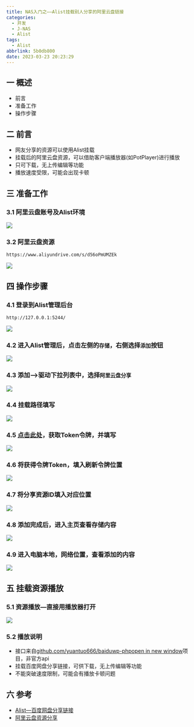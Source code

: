 ```yaml
---
title: NAS入门之——Alist挂载别人分享的阿里云盘链接
categories:
  - 开发
  - J-NAS
  - Alist
tags:
  - Alist
abbrlink: 5b0db800
date: 2023-03-23 20:23:29
---
```

## 一 概述

* 前言
* 准备工作
* 操作步骤

<!--more-->

## 二  前言

* 网友分享的资源可以使用Alist挂载
* 挂载后的阿里云盘资源，可以借助客户端播放器(如PotPlayer)进行播放
* 只可下载，无上传编辑等功能
* 播放速度受限，可能会出现卡顿

## 三 准备工作

### 3.1 阿里云盘账号及Alist环境

![][1]

### 3.2 阿里云盘资源

```
https://www.aliyundrive.com/s/d56oPmUMZEk
```

![][2]

## 四 操作步骤

### 4.1 登录到Alist管理后台

```
http://127.0.0.1:5244/
```

![][3]

### 4.2 进入Alist管理后，点击左侧的`存储`，右侧选择`添加`按钮

![][4]

### 4.3 添加—>驱动下拉列表中，选择`阿里云盘分享`

![][5]

### 4.4 挂载路径填写
![][6]

### 4.5 [点击此处][00]，获取Token令牌，并填写
![][7]

### 4.6 将获得令牌Token，填入刷新令牌位置
![][8]

### 4.7 将分享资源ID填入对应位置
![][9]

### 4.8 添加完成后，进入主页查看存储内容

![][10]

### 4.9 进入电脑本地，网络位置，查看添加的内容

![][11]

## 五 挂载资源播放

### 5.1 资源播放—直接用播放器打开
![][12]

### 5.2 播放说明

* 接口来自[github.com/yuantuo666/baiduwp-phpopen in new window](https://github.com/yuantuo666/baiduwp-php)项目，非官方api
* 挂载百度网盘分享链接，可供下载，无上传编辑等功能
* 不能突破速度限制，可能会有播放卡顿问题

## 六 参考

* [Alist—百度网盘分享链接](https://alist.nn.ci/zh/guide/drivers/baidu_share.html)
* [阿里云盘资源分享](https://wp.gxnas.com/11785.html)



[00]:https://alist.nn.ci/zh/guide/drivers/aliyundrive.html
[1]:https://jsd.onmicrosoft.cn/gh/PGzxc/CDN/blog-nas/nas-alist-add-account-info.png
[2]:https://jsd.onmicrosoft.cn/gh/PGzxc/CDN/blog-nas/nas-alist-add-share-content.png
[3]:https://jsd.onmicrosoft.cn/gh/PGzxc/CDN/blog-nas/nas-alist-add-manager-home.png
[4]:https://jsd.onmicrosoft.cn/gh/PGzxc/CDN/blog-nas/nas-alist-add-manager-storage-add.png
[5]:https://jsd.onmicrosoft.cn/gh/PGzxc/CDN/blog-nas/nas-alist-add-manager-storage-add-drive.png
[6]:https://jsd.onmicrosoft.cn/gh/PGzxc/CDN/blog-nas/nas-alist-add-manager-storage-add-path.png
[7]:https://jsd.onmicrosoft.cn/gh/PGzxc/CDN/blog-nas/nas-alist-add-account-token-get.png
[8]:https://jsd.onmicrosoft.cn/gh/PGzxc/CDN/blog-nas/nas-alist-add-account-token-set.png
[9]:https://jsd.onmicrosoft.cn/gh/PGzxc/CDN/blog-nas/nas-alist-add-account-shareid-set.png
[10]:https://jsd.onmicrosoft.cn/gh/PGzxc/CDN/blog-nas/nas-alist-add-share-finish-home.png
[11]:https://jsd.onmicrosoft.cn/gh/PGzxc/CDN/blog-nas/nas-alist-add-computer-disk-pan.png
[12]:https://jsd.onmicrosoft.cn/gh/PGzxc/CDN/blog-nas/nas-alist-add-computer-res-play.png